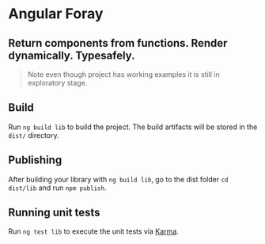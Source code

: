 # Angular Foray

## Return components from functions. Render dynamically. Typesafely.

> Note even though project has working examples it is still in exploratory stage.

## Build

Run `ng build lib` to build the project. The build artifacts will be stored in the `dist/` directory.

## Publishing

After building your library with `ng build lib`, go to the dist folder `cd dist/lib` and run `npm publish`.

## Running unit tests

Run `ng test lib` to execute the unit tests via [Karma](https://karma-runner.github.io).